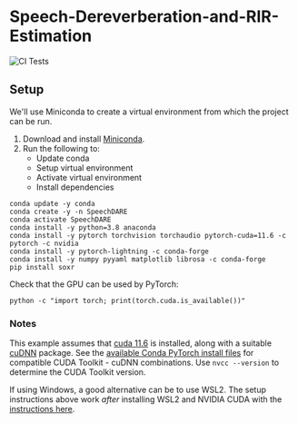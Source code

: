 # Speech-Dereverberation-and-RIR-Estimation
![CI Tests](https://github.com/jdonley/Speech-Dereverberation-and-RIR-Estimation/actions/workflows/python-package-conda.yml/badge.svg)

## Setup

We'll use Miniconda to create a virtual environment from which the project can be run.
1. Download and install [Miniconda](https://docs.conda.io/en/latest/miniconda.html).
2. Run the following to:
    - Update conda
    - Setup virtual environment
    - Activate virtual environment
    - Install dependencies

```
conda update -y conda
conda create -y -n SpeechDARE
conda activate SpeechDARE
conda install -y python=3.8 anaconda
conda install -y pytorch torchvision torchaudio pytorch-cuda=11.6 -c pytorch -c nvidia
conda install -y pytorch-lightning -c conda-forge
conda install -y numpy pyyaml matplotlib librosa -c conda-forge
pip install soxr
```

Check that the GPU can be used by PyTorch:
```
python -c "import torch; print(torch.cuda.is_available())"
```
### Notes
This example assumes that
[cuda 11.6](https://developer.nvidia.com/cuda-11-6-0-download-archive) is installed, along with a
suitable [cuDNN](https://developer.nvidia.com/rdp/cudnn-archive) package. See the
[available Conda PyTorch install files](https://anaconda.org/pytorch/pytorch/files) for compatible
CUDA Toolkit - cuDNN combinations. Use `nvcc --version` to determine the CUDA Toolkit version.

If using Windows, a good alternative can be to use WSL2. The setup instructions above work *after* installing WSL2 and NVIDIA CUDA with the [instructions here](https://learn.microsoft.com/en-us/windows/ai/directml/gpu-cuda-in-wsl).
